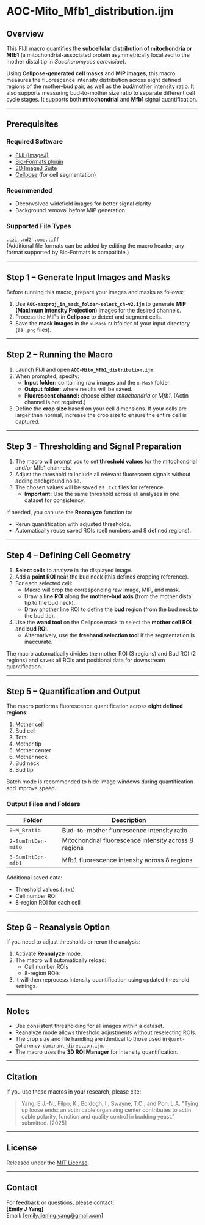 # AOC-Mito_Mfb1_distribution.ijm
## Overview
This FIJI macro quantifies the **subcellular distribution of mitochondria or Mfb1** (a mitochondrial-associated protein asymmetrically localized to the mother distal tip in *Saccharomyces cerevisiae*).  

Using **Cellpose-generated cell masks** and **MIP images**, this macro measures the fluorescence intensity distribution across eight defined regions of the mother–bud pair, as well as the bud/mother intensity ratio. It also supports measuring bud-to-mother size ratio to separate different cell cycle stages. It supports both **mitochondrial** and **Mfb1** signal quantification.

---

## Prerequisites

### Required Software
- [FIJI (ImageJ)](https://fiji.sc/)
- [Bio-Formats plugin](https://www.openmicroscopy.org/bio-formats/)
- [3D ImageJ Suite](https://imagej.net/plugins/3d-imagej-suite)
- [Cellpose](https://www.cellpose.org/) (for cell segmentation)

### Recommended
- Deconvolved widefield images for better signal clarity  
- Background removal before MIP generation  

### Supported File Types
`.czi`, `.nd2`, `.ome.tiff`  
(Additional file formats can be added by editing the macro header; any format supported by Bio-Formats is compatible.)

---

## Step 1 – Generate Input Images and Masks

Before running this macro, prepare your images and masks as follows:

1. Use **`AOC-maxproj_in_mask_folder-select_ch-v2.ijm`** to generate **MIP (Maximum Intensity Projection)** images for the desired channels.  
2. Process the MIPs in **Cellpose** to detect and segment cells.  
3. Save the **mask images** in the `x-Mask` subfolder of your input directory (as `.png` files).  


---

## Step 2 – Running the Macro

1. Launch FIJI and open **`AOC-Mito_Mfb1_distribution.ijm`**.  
2. When prompted, specify:
   - **Input folder:** containing raw images and the `x-Mask` folder.  
   - **Output folder:** where results will be saved.  
   - **Fluorescent channel:** choose either *mitochondria* or *Mfb1*. (Actin channel is not required.)  
3. Define the **crop size** based on your cell dimensions. If your cells are larger than normal, increase the crop size to ensure the entire cell is captured.

---

## Step 3 – Thresholding and Signal Preparation

1. The macro will prompt you to set **threshold values** for the mitochondrial and/or Mfb1 channels.  
2. Adjust the threshold to include all relevant fluorescent signals without adding background noise.  
3. The chosen values will be saved as `.txt` files for reference.  
   - **Important:** Use the same threshold across all analyses in one dataset for consistency.  

If needed, you can use the **Reanalyze** function to:
- Rerun quantification with adjusted thresholds.  
- Automatically reuse saved ROIs (cell numbers and 8 defined regions).  

---

## Step 4 – Defining Cell Geometry

1. **Select cells** to analyze in the displayed image.  
2. Add a **point ROI** near the bud neck (this defines cropping reference).  
3. For each selected cell:
   - Macro will crop the corresponding raw image, MIP, and mask.  
   - Draw a **line ROI** along the **mother–bud axis** (from the mother distal tip to the bud neck).  
   - Draw another line ROI to define the **bud** region (from the bud neck to the bud tip).  
4. Use the **wand tool** on the Cellpose mask to select the **mother cell ROI** and **bud ROI**.  
   - Alternatively, use the **freehand selection tool** if the segmentation is inaccurate.  

The macro automatically divides the mother ROI (3 regions) and Bud ROI (2 regions) and saves all ROIs and positional data for downstream quantification.

---

## Step 5 – Quantification and Output

The macro performs fluorescence quantification across **eight defined regions**:
1. Mother cell  
2. Bud cell  
3. Total  
4. Mother tip  
5. Mother center  
6. Mother neck  
7. Bud neck  
8. Bud tip  

Batch mode is recommended to hide image windows during quantification and improve speed.

### Output Files and Folders

| Folder | Description |
|---------|-------------|
| `0-M_Bratio` | Bud-to-mother fluorescence intensity ratio |
| `2-SumIntDen-mito` | Mitochondrial fluorescence intensity across 8 regions |
| `3-SumIntDen-mfb1` | Mfb1 fluorescence intensity across 8 regions |

Additional saved data:
- Threshold values (`.txt`)  
- Cell number ROI  
- 8-region ROI for each cell  

---

## Step 6 – Reanalysis Option

If you need to adjust thresholds or rerun the analysis:
1. Activate **Reanalyze** mode.  
2. The macro will automatically reload:
   - Cell number ROIs  
   - 8-region ROIs  
3. It will then reprocess intensity quantification using updated threshold settings.

<!--
---

## Example Workflow

### 1. Example Input Image  
Raw mitochondrial or Mfb1 channel image.  
![Example Input Image](images/example_mito_input.png)

---

### 2. Example Cellpose Mask  
Cellpose-generated cell segmentation mask (`x-Mask`).  
![Example Cellpose Mask](images/example_mito_mask.png)

---

### 3. Example ROI Definition  
Mother–bud axis (white line), 8 regions (colored ROIs), and cell boundaries.  
![Example ROI Definition](images/example_mito_roi.png)

---

### 4. Example Output Summary  
Representative quantification results showing regional fluorescence intensity.  
![Example Output Summary](images/example_mito_output.png)
-->
---

## Notes
- Use consistent thresholding for all images within a dataset.  
- Reanalyze mode allows threshold adjustments without reselecting ROIs.  
- The crop size and file handling are identical to those used in `Quant-Coherency-dominant_direction.ijm`.  
- The macro uses the **3D ROI Manager** for intensity quantification.  

---

## Citation
If you use these macros in your research, please cite:  
> Yang, E.J.-N., Filpo, K., Boldogh, I., Swayne, T.C., and Pon, L.A. "Tying up loose ends: an actin cable organizing center contributes to actin cable polarity, function and quality control in budding yeast." submitted. [2025]

---

## License
Released under the [MIT License](LICENSE).

---

## Contact
For feedback or questions, please contact:  
**[Emily J Yang]**  
Email: [emily.jiening.yang@gmail.com]

